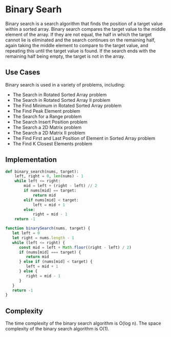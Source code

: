 # Binary Searh

Binary search is a search algorithm that finds the position of a target value within a sorted array. Binary search compares the target value to the middle element of the array. If they are not equal, the half in which the target cannot lie is eliminated and the search continues on the remaining half, again taking the middle element to compare to the target value, and repeating this until the target value is found. If the search ends with the remaining half being empty, the target is not in the array.

## Use Cases

Binary search is used in a variety of problems, including:

-  The Search in Rotated Sorted Array problem
-  The Search in Rotated Sorted Array II problem
-  The Find Minimum in Rotated Sorted Array problem
-  The Find Peak Element problem
-  The Search for a Range problem
-  The Search Insert Position problem
-  The Search a 2D Matrix problem
-  The Search a 2D Matrix II problem
-  The Find First and Last Position of Element in Sorted Array problem
-  The Find K Closest Elements problem

## Implementation

```python
def binary_search(nums, target):
    left, right = 0, len(nums) - 1
    while left <= right:
        mid = left + (right - left) // 2
        if nums[mid] == target:
            return mid
        elif nums[mid] < target:
            left = mid + 1
        else:
            right = mid - 1
    return -1
```

```javascript
function binarySearch(nums, target) {
   let left = 0
   let right = nums.length - 1
   while (left <= right) {
      const mid = left + Math.floor((right - left) / 2)
      if (nums[mid] === target) {
         return mid
      } else if (nums[mid] < target) {
         left = mid + 1
      } else {
         right = mid - 1
      }
   }
   return -1
}
```

## Complexity

The time complexity of the binary search algorithm is O(log n).
The space complexity of the binary search algorithm is O(1).
